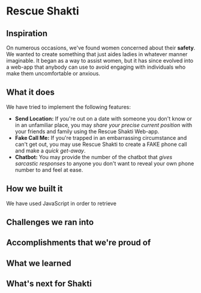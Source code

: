 # Rescue Shakti

## Inspiration
On numerous occasions, we've found women concerned about their **safety**. We wanted to create something that just aides ladies in whatever manner imaginable. It began as a way to assist women, but it has since evolved into a web-app that anybody can use to avoid engaging with individuals who make them uncomfortable or anxious.

## What it does
We have tried to implement the following features:
- **Send Location:** If you're out on a date with someone you don't know or in an unfamiliar place, you may _share your precise current position_ with your friends and family using the Rescue Shakti Web-app.
- **Fake Call Me:** If you're trapped in an embarrassing circumstance and can't get out, you may use Rescue Shakti to create a FAKE phone call and make a _quick get-away_.
- **Chatbot:** You may provide the number of the chatbot that _gives sarcastic responses_ to anyone you don't want to reveal your own phone number to and feel at ease.

## How we built it
We have used JavaScript in order to retrieve 

## Challenges we ran into

## Accomplishments that we're proud of

## What we learned

## What's next for Shakti
